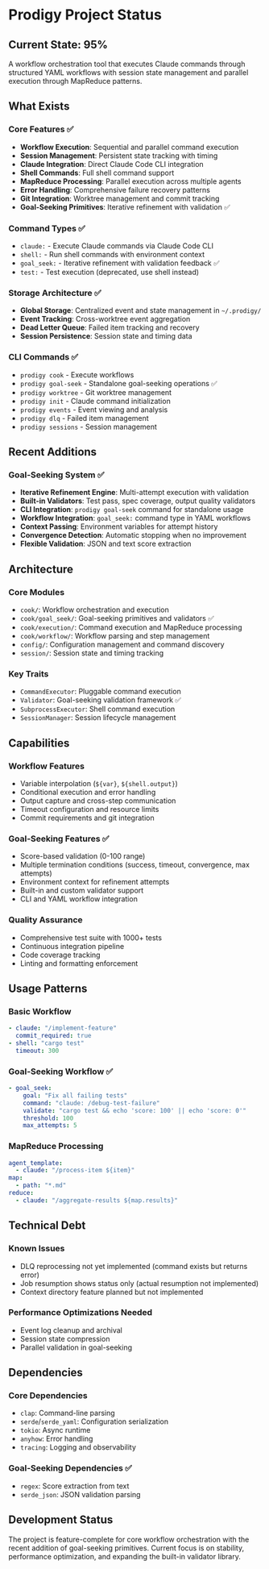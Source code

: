 # Prodigy Project Status

## Current State: 95%

A workflow orchestration tool that executes Claude commands through structured YAML workflows with session state management and parallel execution through MapReduce patterns.

## What Exists

### Core Features ✅
- **Workflow Execution**: Sequential and parallel command execution
- **Session Management**: Persistent state tracking with timing
- **Claude Integration**: Direct Claude Code CLI integration
- **Shell Commands**: Full shell command support
- **MapReduce Processing**: Parallel execution across multiple agents
- **Error Handling**: Comprehensive failure recovery patterns
- **Git Integration**: Worktree management and commit tracking
- **Goal-Seeking Primitives**: Iterative refinement with validation ✅

### Command Types ✅
- `claude:` - Execute Claude commands via Claude Code CLI
- `shell:` - Run shell commands with environment context
- `goal_seek:` - Iterative refinement with validation feedback ✅
- `test:` - Test execution (deprecated, use shell instead)

### Storage Architecture ✅
- **Global Storage**: Centralized event and state management in `~/.prodigy/`
- **Event Tracking**: Cross-worktree event aggregation
- **Dead Letter Queue**: Failed item tracking and recovery
- **Session Persistence**: Session state and timing data

### CLI Commands ✅
- `prodigy cook` - Execute workflows
- `prodigy goal-seek` - Standalone goal-seeking operations ✅
- `prodigy worktree` - Git worktree management
- `prodigy init` - Claude command initialization
- `prodigy events` - Event viewing and analysis
- `prodigy dlq` - Failed item management
- `prodigy sessions` - Session management

## Recent Additions

### Goal-Seeking System ✅
- **Iterative Refinement Engine**: Multi-attempt execution with validation
- **Built-in Validators**: Test pass, spec coverage, output quality validators
- **CLI Integration**: `prodigy goal-seek` command for standalone usage
- **Workflow Integration**: `goal_seek:` command type in YAML workflows
- **Context Passing**: Environment variables for attempt history
- **Convergence Detection**: Automatic stopping when no improvement
- **Flexible Validation**: JSON and text score extraction

## Architecture

### Core Modules
- `cook/`: Workflow orchestration and execution
- `cook/goal_seek/`: Goal-seeking primitives and validators ✅
- `cook/execution/`: Command execution and MapReduce processing
- `cook/workflow/`: Workflow parsing and step management
- `config/`: Configuration management and command discovery
- `session/`: Session state and timing tracking

### Key Traits
- `CommandExecutor`: Pluggable command execution
- `Validator`: Goal-seeking validation framework ✅
- `SubprocessExecutor`: Shell command execution
- `SessionManager`: Session lifecycle management

## Capabilities

### Workflow Features
- Variable interpolation (`${var}`, `${shell.output}`)
- Conditional execution and error handling
- Output capture and cross-step communication
- Timeout configuration and resource limits
- Commit requirements and git integration

### Goal-Seeking Features ✅
- Score-based validation (0-100 range)
- Multiple termination conditions (success, timeout, convergence, max attempts)
- Environment context for refinement attempts
- Built-in and custom validator support
- CLI and YAML workflow integration

### Quality Assurance
- Comprehensive test suite with 1000+ tests
- Continuous integration pipeline
- Code coverage tracking
- Linting and formatting enforcement

## Usage Patterns

### Basic Workflow
```yaml
- claude: "/implement-feature"
  commit_required: true
- shell: "cargo test"
  timeout: 300
```

### Goal-Seeking Workflow ✅
```yaml
- goal_seek:
    goal: "Fix all failing tests"
    command: "claude: /debug-test-failure"
    validate: "cargo test && echo 'score: 100' || echo 'score: 0'"
    threshold: 100
    max_attempts: 5
```

### MapReduce Processing
```yaml
agent_template:
  - claude: "/process-item ${item}"
map:
  - path: "*.md"
reduce:
  - claude: "/aggregate-results ${map.results}"
```

## Technical Debt

### Known Issues
- DLQ reprocessing not yet implemented (command exists but returns error)
- Job resumption shows status only (actual resumption not implemented)
- Context directory feature planned but not implemented

### Performance Optimizations Needed
- Event log cleanup and archival
- Session state compression
- Parallel validation in goal-seeking

## Dependencies

### Core Dependencies
- `clap`: Command-line parsing
- `serde`/`serde_yaml`: Configuration serialization
- `tokio`: Async runtime
- `anyhow`: Error handling
- `tracing`: Logging and observability

### Goal-Seeking Dependencies ✅
- `regex`: Score extraction from text
- `serde_json`: JSON validation parsing

## Development Status

The project is feature-complete for core workflow orchestration with the recent addition of goal-seeking primitives. Current focus is on stability, performance optimization, and expanding the built-in validator library.